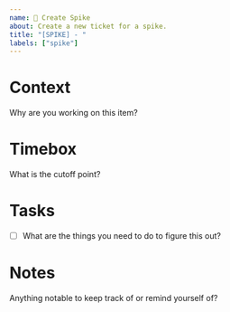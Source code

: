 ```yaml
---
name: 🔬 Create Spike
about: Create a new ticket for a spike.
title: "[SPIKE] - "
labels: ["spike"]
---
```


# Context
Why are you working on this item?

# Timebox
What is the cutoff point?

# Tasks
- [ ] What are the things you need to do to figure this out?

# Notes
Anything notable to keep track of or remind yourself of?